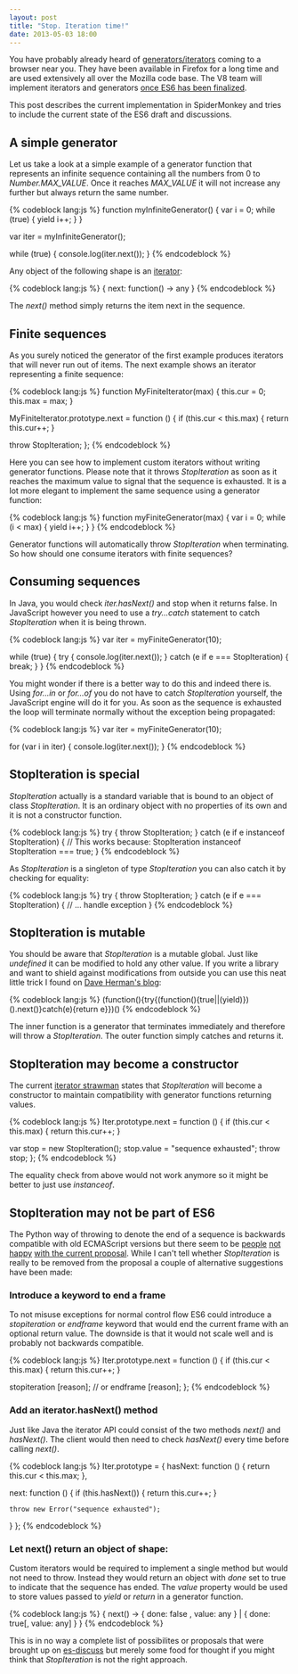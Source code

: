```yaml
---
layout: post
title: "Stop. Iteration time!"
date: 2013-05-03 18:00
---
```


You have probably already heard of
[generators/iterators](https://developer.mozilla.org/en-US/docs/JavaScript/Guide/Iterators_and_Generators)
coming to a browser near you. They have been available in Firefox for a long
time and are used extensively all over the Mozilla code base. The V8 team
will implement iterators and generators
[once ES6 has been finalized](http://code.google.com/p/v8/issues/detail?id=2355).

This post describes the current implementation in SpiderMonkey and tries to
include the current state of the ES6 draft and discussions.

## A simple generator

Let us take a look at a simple example of a generator function that represents
an infinite sequence containing all the numbers from 0 to *Number.MAX_VALUE*.
Once it reaches *MAX_VALUE* it will not increase any further but always return
the same number.

{% codeblock lang:js %}
function myInfiniteGenerator() {
  var i = 0;
  while (true) {
    yield i++;
  }
}

var iter = myInfiniteGenerator();

while (true) {
  console.log(iter.next());
}
{% endcodeblock %}

Any object of the following shape is an
[iterator](http://wiki.ecmascript.org/doku.php?id=harmony:iterators):

{% codeblock lang:js %}
{ next: function() -> any }
{% endcodeblock %}

The *next()* method simply returns the item next in the sequence.

## Finite sequences

As you surely noticed the generator of the first example produces iterators that
will never run out of items. The next example shows an iterator representing a
finite sequence:

{% codeblock lang:js %}
function MyFiniteIterator(max) {
  this.cur = 0;
  this.max = max;
}

MyFiniteIterator.prototype.next = function () {
  if (this.cur < this.max) {
    return this.cur++;
  }

  throw StopIteration;
};
{% endcodeblock %}

Here you can see how to implement custom iterators without writing generator
functions. Please note that it throws *StopIteration* as soon as it reaches the
maximum value to signal that the sequence is exhausted. It is a lot more elegant
to implement the same sequence using a generator function:

{% codeblock lang:js %}
function myFiniteGenerator(max) {
  var i = 0;
  while (i < max) {
    yield i++;
  }
}
{% endcodeblock %}

Generator functions will automatically throw *StopIteration* when terminating.
So how should one consume iterators with finite sequences?

## Consuming sequences

In Java, you would check *iter.hasNext()* and stop when it returns false. In
JavaScript however you need to use a *try...catch* statement to catch
*StopIteration* when it is being thrown.

{% codeblock lang:js %}
var iter = myFiniteGenerator(10);

while (true) {
  try {
    console.log(iter.next());
  } catch (e if e === StopIteration) {
    break;
  }
}
{% endcodeblock %}

You might wonder if there is a better way to do this and indeed there is. Using
*for...in* or *for...of* you do not have to catch *StopIteration* yourself, the
JavaScript engine will do it for you. As soon as the sequence is exhausted the
loop will terminate normally without the exception being propagated:

{% codeblock lang:js %}
var iter = myFiniteGenerator(10);

for (var i in iter) {
  console.log(iter.next());
}
{% endcodeblock %}

## StopIteration is special

*StopIteration* actually is a standard variable that is bound to an object of
class *StopIteration*. It is an ordinary object with no properties of its own
and it is not a constructor function.

{% codeblock lang:js %}
try {
  throw StopIteration;
} catch (e if e instanceof StopIteration) {
  // This works because:
  StopIteration instanceof StopIteration === true;
}
{% endcodeblock %}

As *StopIteration* is a singleton of type *StopIteration* you can also catch it
by checking for equality:

{% codeblock lang:js %}
try {
  throw StopIteration;
} catch (e if e === StopIteration) {
  // ... handle exception
}
{% endcodeblock %}

## StopIteration is mutable

You should be aware that *StopIteration* is a mutable global. Just like
*undefined* it can be modified to hold any other value. If you write a library
and want to shield against modifications from outside you can use this neat
little trick I found on
[Dave Herman's blog](http://calculist.blogspot.de/2008/04/how-to-spell-stopiteration.html):

{% codeblock lang:js %}
(function(){try{(function(){true||(yield)})().next()}catch(e){return e}})()
{% endcodeblock %}

The inner function is a generator that terminates immediately and therefore will
throw a *StopIteration*. The outer function simply catches and returns it.

## StopIteration may become a constructor

The current
[iterator strawman](http://wiki.ecmascript.org/doku.php?id=harmony:iterators#stopiteration)
states that *StopIteration* will become a constructor to maintain compatibility
with generator functions returning values.

{% codeblock lang:js %}
Iter.prototype.next = function () {
  if (this.cur < this.max) {
    return this.cur++;
  }

  var stop = new StopIteration();
  stop.value = "sequence exhausted";
  throw stop;
};
{% endcodeblock %}

The equality check from above would not work anymore so it might be better to
just use *instanceof*.

## StopIteration may not be part of ES6

The Python way of throwing to denote the end of a sequence is backwards
compatible with old ECMAScript versions but there seem to be
[people](https://mail.mozilla.org/pipermail/es-discuss/2013-February/028668.html)
[not happy](https://mail.mozilla.org/pipermail/es-discuss/2013-March/028937.html)
[with the current proposal](http://esdiscuss.org/notes/2013-03-12).
While I can't tell whether *StopIteration* is really to be removed from the
proposal a couple of alternative suggestions have been made:

### Introduce a keyword to end a frame

To not misuse exceptions for normal control flow ES6 could introduce a
*stopiteration* or *endframe* keyword that would end the current frame with
an optional return value. The downside is that it would not scale well and is
probably not backwards compatible.

{% codeblock lang:js %}
Iter.prototype.next = function () {
  if (this.cur < this.max) {
    return this.cur++;
  }

  stopiteration [reason];
  // or endframe [reason];
};
{% endcodeblock %}

### Add an iterator.hasNext() method

Just like Java the iterator API could consist of the two methods *next()* and
*hasNext()*. The client would then need to check *hasNext()* every time before
calling *next()*.

{% codeblock lang:js %}
Iter.prototype = {
  hasNext: function () {
    return this.cur < this.max;
  },

  next: function () {
    if (this.hasNext()) {
      return this.cur++;
    }

    throw new Error("sequence exhausted");
  }
};
{% endcodeblock %}

### Let next() return an object of shape:

Custom iterators would be required to implement a single method but would not
need to throw. Instead they would return an object with *done* set to true to
indicate that the sequence has ended. The *value* property would be used to
store values passed to *yield* or *return* in a generator function.

{% codeblock lang:js %}
{
  next() -> { done: false , value: any }
          | { done: true[, value: any] }
}
{% endcodeblock %}

This is in no way a complete list of possibilites or proposals that were brought
up on [es-discuss](http://mail.mozilla.org/pipermail/es-discuss/) but merely
some food for thought if you might think that *StopIteration* is not the right
approach.
